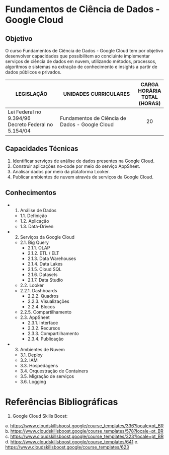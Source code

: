 # Fundamentos de Ciência de Dados - Google Cloud

## Objetivo
O curso Fundamentos de Ciência de Dados - Google Cloud tem por objetivo desenvolver capacidades que possibilitem ao concluinte implementar serviços de ciência de dados em nuvem, utilizando métodos, processos, algoritmos e sistemas na extração de conhecimento e insights a partir de dados públicos e privados.

|LEGISLAÇÃO|UNIDADES CURRICULARES|CARGA<br>HORÁRIA<br>TOTAL<br>(HORAS)|
|-|-|:-:|
|Lei Federal no 9.394/96<br>Decreto Federal no 5.154/04|Fundamentos de Ciência de Dados - Google Cloud|20|

## Capacidades Técnicas
1. Identificar serviços de análise de dados presentes na Google Cloud.
2. Construir aplicações no-code por meio do serviço AppSheet.
3. Analisar dados por meio da plataforma Looker.
4. Publicar ambientes de nuvem através de serviços da Google Cloud.

## Conhecimentos
- 1. Análise de Dados
    - 1.1. Definição
    - 1.2. Aplicação
    - 1.3. Data-Driven
- 2. Serviços da Google Cloud
    - 2.1. Big Query
        - 2.1.1. OLAP
        - 2.1.2. ETL / ELT
        - 2.1.3. Data Warehouses
        - 2.1.4. Data Lakes
        - 2.1.5. Cloud SQL
        - 2.1.6. Datasets
        - 2.1.7. Data Studio
    - 2.2. Looker
    - 2.2.1. Dashboards
        - 2.2.2. Quadros
        - 2.2.3. Visualizações
        - 2.2.4. Blocos
    - 2.2.5. Compartilhamento
    - 2.3. AppSheet
        - 2.3.1. Interface
        - 2.3.2. Recursos
        - 2.3.3. Compartilhamento
        - 2.3.4. Publicação
- 3. Ambientes de Nuvem
    - 3.1. Deploy
    - 3.2. IAM
    - 3.3. Hospedagens
    - 3.4. Orquestração de Containers
    - 3.5. Migração de serviços
    - 3.6. Logging

# Referências Bibliográficas
1. Google Cloud Skills Boost:

a. https://www.cloudskillsboost.google/course_templates/336?locale=pt_BR
b. https://www.cloudskillsboost.google/course_templates/578?locale=pt_BR
c. https://www.cloudskillsboost.google/course_templates/323?locale=pt_BR
d. https://www.cloudskillsboost.google/course_templates/641
e. https://www.cloudskillsboost.google/course_templates/623